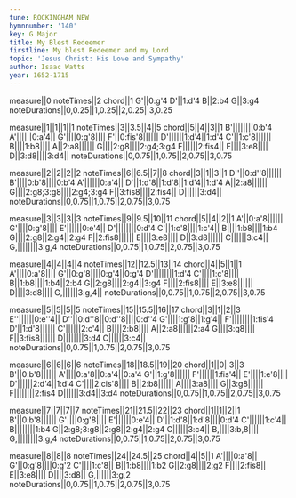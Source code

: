 ```yaml
---
tune: ROCKINGHAM NEW
hymnnumber: '140'
key: G Major
title: My Blest Redeemer
firstline: My blest Redeemer and my Lord
topic: 'Jesus Christ: His Love and Sympathy'
author: Isaac Watts
year: 1652-1715
---
```

measure||0
noteTimes||2
chord||1
G'||0:g'4
D'||1:d'4
B||2:b4
G||3:g4
noteDurations||0,0.25||1,0.25||2,0.25||3,0.25

measure||1||1||1||1
noteTimes||3||3.5||4||5
chord||5||4||3||1
B'||||||||0:b'4
A'||||||0:a'4||
G'||||0:g'8||||
F'||0:fis'8||||||
D'||||||1:d'4||1:d'4
C'||1:c'8||||||
B||||1:b8||||
A||2:a8||||||
G||||2:g8||||2:g4;3:g4
F||||||2:fis4||
E||||3:e8||||
D||3:d8||||3:d4||
noteDurations||0,0.75||1,0.75||2,0.75||3,0.75

measure||2||2||2||2
noteTimes||6||6.5||7||8
chord||3||1||3||1
D''||0:d''8||||||
B'||||0:b'8||||0:b'4
A'||||||0:a'4||
D'||1:d'8||1:d'8||1:d'4||1:d'4
A||2:a8||||||
G||||2:g8;3:g8||||2:g4;3:g4
F||3:fis8||||2:fis4||
D||||||3:d4||
noteDurations||0,0.75||1,0.75||2,0.75||3,0.75

measure||3||3||3||3
noteTimes||9||9.5||10||11
chord||5||4||2||1
A'||0:a'8||||||
G'||||0:g'8||||
E'||||||0:e'4||
D'||||||||0:d'4
C'||1:c'8||||1:c'4||
B||||1:b8||||1:b4
G||||2:g8||2:g4||2:g4
F||2:fis8||||||
E||||3:e8||||
D||3:d8||||||
C||||||3:c4||
G,||||||||3:g,4
noteDurations||0,0.75||1,0.75||2,0.75||3,0.75

measure||4||4||4||4
noteTimes||12||12.5||13||14
chord||4||5||1||1
A'||||0:a'8||||
G'||0:g'8||||0:g'4||0:g'4
D'||||||||1:d'4
C'||||1:c'8||||
B||1:b8||||1:b4||2:b4
G||2:g8||||2:g4||3:g4
F||||2:fis8||||
E||3:e8||||||
D||||3:d8||||
G,||||||3:g,4||
noteDurations||0,0.75||1,0.75||2,0.75||3,0.75

measure||5||5||5||5
noteTimes||15||15.5||16||17
chord||3||1||2||3
E''||||||0:e''4||
D''||0:d''8||0:d''8||||0:d''4
G'||||1:g'8||1:g'4||
F'||||||||1:fis'4
D'||1:d'8||||||
C'||||||2:c'4||
B||||2:b8||||
A||2:a8||||||2:a4
G||||3:g8||||
F||3:fis8||||||
D||||||||3:d4
C||||||3:c4||
noteDurations||0,0.75||1,0.75||2,0.75||3,0.75

measure||6||6||6||6
noteTimes||18||18.5||19||20
chord||1||0||3||3
B'||0:b'8||||||
A'||||0:a'8||0:a'4||0:a'4
G'||1:g'8||||||
F'||||||1:fis'4||
E'||||1:e'8||||
D'||||||2:d'4||1:d'4
C'||||2:cis'8||||
B||2:b8||||||
A||||3:a8||||
G||3:g8||||||
F||||||||2:fis4
D||||||3:d4||3:d4
noteDurations||0,0.75||1,0.75||2,0.75||3,0.75

measure||7||7||7||7
noteTimes||21||21.5||22||23
chord||1||1||2||1
B'||0:b'8||||||
G'||||0:g'8||||
E'||||||0:e'4||
D'||1:d'8||1:d'8||||0:d'4
C'||||||1:c'4||
B||||||||1:b4
G||2:g8;3:g8||2:g8||2:g4||2:g4
C||||||3:c4||
B,||||3:b,8||||
G,||||||||3:g,4
noteDurations||0,0.75||1,0.75||2,0.75||3,0.75

measure||8||8||8
noteTimes||24||24.5||25
chord||4||5||1
A'||||0:a'8||
G'||0:g'8||||0:g'2
C'||||1:c'8||
B||1:b8||||1:b2
G||2:g8||||2:g2
F||||2:fis8||
E||3:e8||||
D||||3:d8||
G,||||||3:g,2
noteDurations||0,0.75||1,0.75||2,0.75||3,0.75

